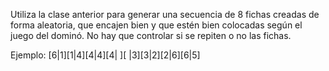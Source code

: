 Utiliza la clase anterior para generar una secuencia de 8 fichas creadas de forma aleatoria, que encajen bien y que estén bien colocadas según el juego del dominó. No hay que controlar si se repiten o no las fichas.

Ejemplo:
[6|1][1|4][4|4][4| ][ |3][3|2][2|6][6|5]

